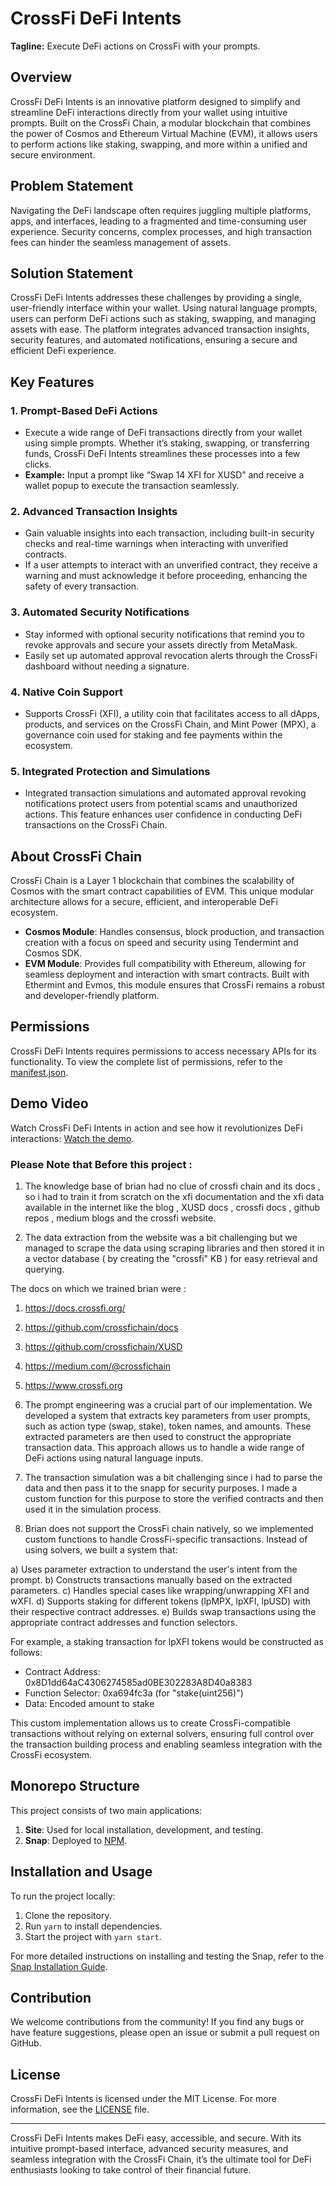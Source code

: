 # CrossFi DeFi Intents

**Tagline:** Execute DeFi actions on CrossFi with your prompts.

## Overview
CrossFi DeFi Intents is an innovative platform designed to simplify and streamline DeFi interactions directly from your wallet using intuitive prompts. Built on the CrossFi Chain, a modular blockchain that combines the power of Cosmos and Ethereum Virtual Machine (EVM), it allows users to perform actions like staking, swapping, and more within a unified and secure environment.

## Problem Statement
Navigating the DeFi landscape often requires juggling multiple platforms, apps, and interfaces, leading to a fragmented and time-consuming user experience. Security concerns, complex processes, and high transaction fees can hinder the seamless management of assets.

## Solution Statement
CrossFi DeFi Intents addresses these challenges by providing a single, user-friendly interface within your wallet. Using natural language prompts, users can perform DeFi actions such as staking, swapping, and managing assets with ease. The platform integrates advanced transaction insights, security features, and automated notifications, ensuring a secure and efficient DeFi experience.

## Key Features

### 1. **Prompt-Based DeFi Actions**
   - Execute a wide range of DeFi transactions directly from your wallet using simple prompts. Whether it’s staking, swapping, or transferring funds, CrossFi DeFi Intents streamlines these processes into a few clicks.
   - **Example:** Input a prompt like “Swap 14 XFI for XUSD” and receive a wallet popup to execute the transaction seamlessly.

### 2. **Advanced Transaction Insights**
   - Gain valuable insights into each transaction, including built-in security checks and real-time warnings when interacting with unverified contracts.
   - If a user attempts to interact with an unverified contract, they receive a warning and must acknowledge it before proceeding, enhancing the safety of every transaction.

### 3. **Automated Security Notifications**
   - Stay informed with optional security notifications that remind you to revoke approvals and secure your assets directly from MetaMask.
   - Easily set up automated approval revocation alerts through the CrossFi dashboard without needing a signature.

### 4. **Native Coin Support**
   - Supports CrossFi (XFI), a utility coin that facilitates access to all dApps, products, and services on the CrossFi Chain, and Mint Power (MPX), a governance coin used for staking and fee payments within the ecosystem.

### 5. **Integrated Protection and Simulations**
   - Integrated transaction simulations and automated approval revoking notifications protect users from potential scams and unauthorized actions. This feature enhances user confidence in conducting DeFi transactions on the CrossFi Chain.

## About CrossFi Chain
CrossFi Chain is a Layer 1 blockchain that combines the scalability of Cosmos with the smart contract capabilities of EVM. This unique modular architecture allows for a secure, efficient, and interoperable DeFi ecosystem.

- **Cosmos Module**: Handles consensus, block production, and transaction creation with a focus on speed and security using Tendermint and Cosmos SDK.
- **EVM Module**: Provides full compatibility with Ethereum, allowing for seamless deployment and interaction with smart contracts. Built with Ethermint and Evmos, this module ensures that CrossFi remains a robust and developer-friendly platform.

## Permissions  
CrossFi DeFi Intents requires permissions to access necessary APIs for its functionality. To view the complete list of permissions, refer to the [manifest.json](https://github.com/kamalbuilds/xfi-wallet/blob/main/packages/snap/snap.manifest.json).

## Demo Video  
Watch CrossFi DeFi Intents in action and see how it revolutionizes DeFi interactions: [Watch the demo](#).

### Please Note that Before this project : 

1. The knowledge base of brian had no clue of crossfi chain and its docs , so i had to train it from scratch on the xfi documentation and the xfi data available in the internet like the blog , XUSD docs , crossfi docs , github repos , medium blogs and the crossfi website.

2. The data extraction from the website was a bit challenging but we managed to scrape the data using scraping libraries and then stored it in a vector database ( by creating the "crossfi" KB ) for easy retrieval and querying.

The docs on which we trained brian were : 
1. https://docs.crossfi.org/
2.  https://github.com/crossfichain/docs
3. https://github.com/crossfichain/XUSD
4. https://medium.com/@crossfichain
5. https://www.crossfi.org

3. The prompt engineering was a crucial part of our implementation. We developed a system that extracts key parameters from user prompts, such as action type (swap, stake), token names, and amounts. These extracted parameters are then used to construct the appropriate transaction data. This approach allows us to handle a wide range of DeFi actions using natural language inputs.

4. The transaction simulation was a bit challenging since i had to parse the data 
and then pass it to the snapp for security purposes. I made a custom function for 
this purpose to store the verified contracts and then used it in the simulation 
process.

5. Brian does not support the CrossFi chain natively, so we implemented custom functions to handle CrossFi-specific transactions. Instead of using solvers, we built a system that:

a) Uses parameter extraction to understand the user's intent from the prompt.
b) Constructs transactions manually based on the extracted parameters.
c) Handles special cases like wrapping/unwrapping XFI and wXFI.
d) Supports staking for different tokens (lpMPX, lpXFI, lpUSD) with their respective contract addresses.
e) Builds swap transactions using the appropriate contract addresses and function selectors.

For example, a staking transaction for lpXFI tokens would be constructed as follows:
- Contract Address: 0x8D1dd64aC4306274585ad0BE302283A8D40a8383
- Function Selector: 0xa694fc3a (for "stake(uint256)")
- Data: Encoded amount to stake

This custom implementation allows us to create CrossFi-compatible transactions without relying on external solvers, ensuring full control over the transaction building process and enabling seamless integration with the CrossFi ecosystem.


## Monorepo Structure

This project consists of two main applications:

1. **Site**: Used for local installation, development, and testing.
2. **Snap**: Deployed to [NPM](https://www.npmjs.com/package/xfi-snapp).

## Installation and Usage  

To run the project locally:
1. Clone the repository.
2. Run `yarn` to install dependencies.
3. Start the project with `yarn start`.

For more detailed instructions on installing and testing the Snap, refer to the [Snap Installation Guide](https://github.com/kamalbuilds/xfi-wallet/tree/main/packages/snap#installation-guide).

## Contribution
We welcome contributions from the community! If you find any bugs or have feature suggestions, please open an issue or submit a pull request on GitHub.

## License
CrossFi DeFi Intents is licensed under the MIT License. For more information, see the [LICENSE](LICENSE) file.

---

CrossFi DeFi Intents makes DeFi easy, accessible, and secure. With its intuitive prompt-based interface, advanced security measures, and seamless integration with the CrossFi Chain, it’s the ultimate tool for DeFi enthusiasts looking to take control of their financial future.